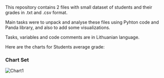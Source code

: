 This repository contains 2 files with small dataset of students and their grades in .txt and .csv format.

Main tasks were to unpack and analyse these files using Pyhton code and Panda library, and also to add some visualizations.

Tasks, variables and code comments are in Lithuanian language.

Here are the charts for Students average grade:
### Chart Set 
![Chart1](images/Chart1.jpg)
